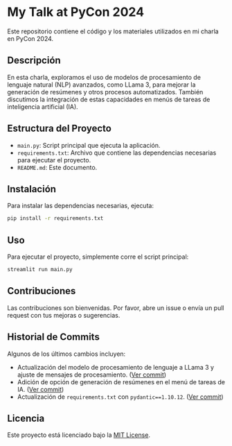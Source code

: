 # My Talk at PyCon 2024

Este repositorio contiene el código y los materiales utilizados en mi charla en PyCon 2024.

## Descripción

En esta charla, exploramos el uso de modelos de procesamiento de lenguaje natural (NLP) avanzados, como LLama 3, para mejorar la generación de resúmenes y otros procesos automatizados. También discutimos la integración de estas capacidades en menús de tareas de inteligencia artificial (IA).

## Estructura del Proyecto

- `main.py`: Script principal que ejecuta la aplicación.
- `requirements.txt`: Archivo que contiene las dependencias necesarias para ejecutar el proyecto.
- `README.md`: Este documento.

## Instalación

Para instalar las dependencias necesarias, ejecuta:

```bash
pip install -r requirements.txt
```

## Uso

Para ejecutar el proyecto, simplemente corre el script principal:

```bash
streamlit run main.py
```

## Contribuciones

Las contribuciones son bienvenidas. Por favor, abre un issue o envía un pull request con tus mejoras o sugerencias.

## Historial de Commits

Algunos de los últimos cambios incluyen:

- Actualización del modelo de procesamiento de lenguaje a LLama 3 y ajuste de mensajes de procesamiento. ([Ver commit](https://github.com/fernandosilvot/my_talk_at_pycon_2024/commit/4b7b72bb4e675cf3d639107f95037dc1f3545146))
- Adición de opción de generación de resúmenes en el menú de tareas de IA. ([Ver commit](https://github.com/fernandosilvot/my_talk_at_pycon_2024/commit/dd45d6b83fc9b90dcd28b6db7910c37c2944366d))
- Actualización de `requirements.txt` con `pydantic==1.10.12`. ([Ver commit](https://github.com/fernandosilvot/my_talk_at_pycon_2024/commit/014c3f28c174dc134da3d2e7c422708254c47b5a))

## Licencia

Este proyecto está licenciado bajo la [MIT License](LICENSE).
